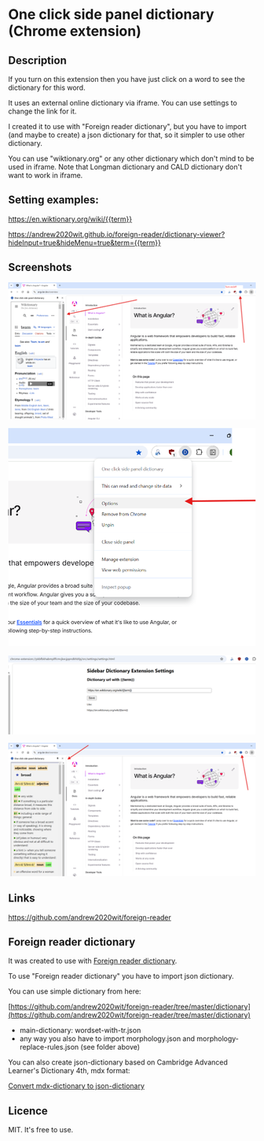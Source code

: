 # One click side panel dictionary (Chrome extension)

## Description

If you turn on this extension then you have just click on a word to see the dictionary for this word.

It uses an external online dictionary via iframe. You can use settings to change the link for it.

I created it to use with "Foreign reader dictionary",
but you have to import (and maybe to create) a json dictionary for that,
so it simpler to use other dictionary.

You can use "wiktionary.org" or any other dictionary which don't mind to be used in iframe.
Note that Longman dictionary and CALD dictionary don't want to work in iframe.

## Setting examples:

https://en.wiktionary.org/wiki/{{term}}

https://andrew2020wit.github.io/foreign-reader/dictionary-viewer?hideInput=true&hideMenu=true&term={{term}}

## Screenshots

![sidebar-1](./screenshots/sidebar-1.png)

![options](./screenshots/options.png)

![settings](./screenshots/opt-2.png)

![sidebar-3](./screenshots/sidebar-3.png)

## Links 

https://github.com/andrew2020wit/foreign-reader

## Foreign reader dictionary

It was created to use with [Foreign reader dictionary](https://github.com/andrew2020wit/foreign-reader).

To use "Foreign reader dictionary" you have to import json dictionary.

You can use simple dictionary from here:

[https://github.com/andrew2020wit/foreign-reader/tree/master/dictionary](https://github.com/andrew2020wit/foreign-reader/tree/master/dictionary)

- main-dictionary: wordset-with-tr.json
- any way you also have to import morphology.json and morphology-replace-rules.json (see folder above)

You can also create json-dictionary based on Cambridge Advanced Learner's Dictionary 4th, mdx format:

[Convert mdx-dictionary to json-dictionary](https://github.com/andrew2020wit/cald-mdx-to-json)

## Licence

MIT. It's free to use.